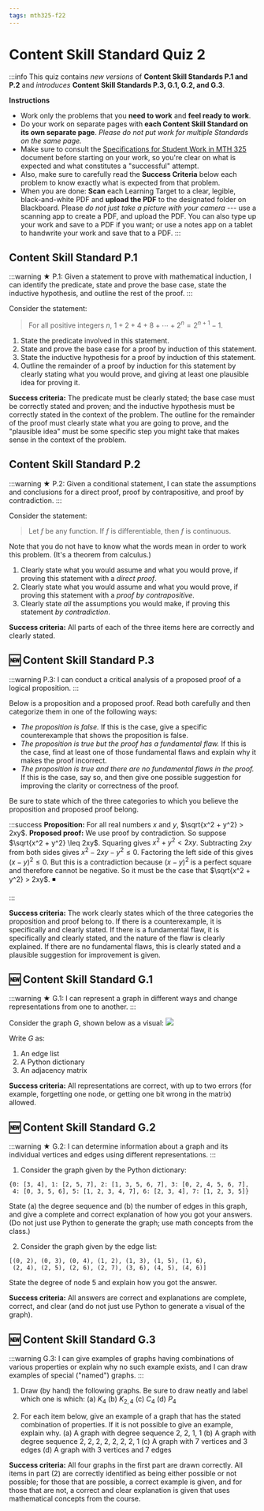 ```yaml
---
tags: mth325-f22
---
```


# Content Skill Standard Quiz 2

:::info
This quiz contains *new versions* of  **Content Skill Standards P.1 and P.2** and *introduces* **Content Skill Standards P.3, G.1, G.2, and G.3**. 

**Instructions**

* Work only the problems that you **need to work** and **feel ready to work**. 
* Do your work on separate pages with **each Content Skill Standard on its own separate page**. *Please do not put work for multiple Standards on the same page.* 
* Make sure to consult the [Specifications for Student Work in MTH 325](https://hackmd.io/lD6oyEN5RdiUi_wdg-rkZg) document before starting on your work, so you're clear on what is expected and what constitutes a "successful" attempt. 
* Also, make sure to carefully read the **Success Criteria** below each problem to know exactly what is expected from that problem. 
* When you are done: **Scan** each Learning Target to a clear, legible, black-and-white PDF and **upload the PDF** to the designated folder on Blackboard. Please  *do not just take a picture with your camera* --- use a scanning app to create a PDF, and upload the PDF. You can also type up your work and save to a PDF if you want; or use a notes app on a tablet to handwrite your work and save that to a PDF. 
:::


## Content Skill Standard P.1 

:::warning
★ P.1: Given a statement to prove with mathematical induction, I can identify the predicate, state and prove the base case, state the inductive hypothesis, and outline the rest of the proof. 
:::

Consider the statement: 

>For all positive integers $n$, $1 + 2 + 4 + 8 + \cdots + 2^n = 2^{n+1} - 1$. 

1. State the predicate involved in this statement. 
2. State and prove the base case for a proof by induction of this statement. 
3. State the inductive hypothesis for a proof by induction of this statement. 
4. Outline the remainder of a proof by induction for this statement by clearly stating what you would prove, and giving at least one plausible idea for proving it. 

**Success criteria:** The predicate must be clearly stated; the base case must be correctly stated and proven; and the inductive hypothesis must be correctly stated in the context of the problem. The outline for the remainder of the proof must clearly state what you are going to prove, and the "plausible idea" must be some specific step you might take that makes sense in the context of the problem. 



## Content Skill Standard P.2

:::warning
★ P.2: Given a conditional statement, I can state the assumptions and conclusions for a direct proof, proof by contrapositive, and proof by contradiction. 
:::

Consider the statement: 

>Let $f$ be any function. If $f$ is differentiable, then $f$ is continuous. 

Note that you do not have to know what the words mean in order to work this problem. (It's a theorem from calculus.) 

1. Clearly state what you would assume and what you would prove, if proving this statement with a *direct proof*. 
2. Clearly state what you would assume and what you would prove, if proving this statement with a *proof by contrapositive*.
3. Clearly state *all* the assumptions you would make, if proving this statement *by contradiction*. 

**Success criteria:** All parts of each of the three items here are correctly and clearly stated. 

## :new: Content Skill Standard P.3

:::warning
P.3: I can conduct a critical analysis of a proposed proof of a logical proposition.
:::

Below is a proposition and a proposed proof. Read both carefully and then categorize them in one of the following ways: 

- *The proposition is false.* If this is the case, give a specific counterexample that shows the proposition is false. 
- *The proposition is true but the proof has a fundamental flaw.* If this is the case, find at least one of those fundamental flaws and explain why it makes the proof incorrect. 
- *The proposition is true and there are no fundamental flaws in the proof.* If this is the case, say so, and then give one possible suggestion for improving the clarity or correctness of the proof. 

Be sure to state which of the three categories to which you believe the proposition and proposed proof belong. 

:::success
**Proposition:** For all real numbers $x$ and $y$, $\sqrt{x^2 + y^2} > 2xy$. 
**Proposed proof:** We use proof by contradiction. So suppose $\sqrt{x^2 + y^2} \leq 2xy$. Squaring gives $x^2 + y^2 < 2xy$. Subtracting $2xy$ from both sides gives $x^2 - 2xy - y^2 \leq 0$. Factoring the left side of this gives $(x-y)^2 \leq 0$. But this is a contradiction because $(x-y)^2$ is a perfect square and therefore cannot be negative. So it must be the case that $\sqrt{x^2 + y^2} > 2xy$. :black_medium_small_square: 

:::

**Success criteria:** The work clearly states which of the three categories the proposition and proof belong to. If there is a counterexample, it is specifically and clearly stated. If there is a fundamental flaw, it is specifically and clearly stated, and the nature of the flaw is clearly explained. If there are no fundamental flaws, this is clearly stated and a plausible suggestion for improvement is given. 

## :new: Content Skill Standard G.1

:::warning
★ G.1: I can represent a graph in different ways and change representations from one to another.
:::

Consider the graph $G$, shown below as a visual: 
![](https://i.imgur.com/M75EpPe.png)


Write $G$ as: 

1. An edge list 
2. A Python dictionary
3. An adjacency matrix

**Success criteria:** All representations are correct, with up to two errors (for example, forgetting one node, or getting one bit wrong in the matrix) allowed. 


## :new: Content Skill Standard G.2

:::warning
★ G.2: I can determine information about a graph and its individual vertices and edges using different representations.
:::

1. Consider the graph given by the Python dictionary:
```python=
{0: [3, 4], 1: [2, 5, 7], 2: [1, 3, 5, 6, 7], 3: [0, 2, 4, 5, 6, 7], 
 4: [0, 3, 5, 6], 5: [1, 2, 3, 4, 7], 6: [2, 3, 4], 7: [1, 2, 3, 5]}
```
State (a) the degree sequence and (b) the number of edges in this graph, and give a complete and correct explanation of how you got your answers. (Do not just use Python to generate the graph; use math concepts from the class.)

2. Consider the graph given by the edge list: 
```python=
[(0, 2), (0, 3), (0, 4), (1, 2), (1, 3), (1, 5), (1, 6), 
 (2, 4), (2, 5), (2, 6), (2, 7), (3, 6), (4, 5), (4, 6)]
```
State the degree of node 5 and explain how you got the answer. 


**Success criteria:** All answers are correct and explanations are complete, correct, and clear (and do not just use Python to generate a visual of the graph). 

## :new: Content Skill Standard G.3

:::warning
G.3: I can give examples of graphs having combinations of various properties or explain why no such example exists, and I can draw examples of special ("named") graphs.
:::

1. Draw (by hand) the following graphs. Be sure to draw neatly and label which one is which: 
    (a) $K_4$
    (b) $K_{2,4}$ 
    (c) $C_4$ 
    (d) $P_4$ 
    
2. For each item below, give an example of a graph that has the stated combination of properties. If it is not possible to give an example, explain why. 
    (a) A graph with degree sequence 2, 2, 1, 1
    (b) A graph with degree sequence 2, 2, 2, 2, 2, 2, 2, 1
    (c) A graph with 7 vertices and 3 edges
    (d) A graph with 3 vertices and 7 edges
    
    
**Success criteria:** All four graphs in the first part are drawn correctly. All items in part (2) are correctly identified as being either possible or not possible; for those that are possible, a correct example is given, and for those that are not, a correct and clear explanation is given that uses mathematical concepts from the course. 